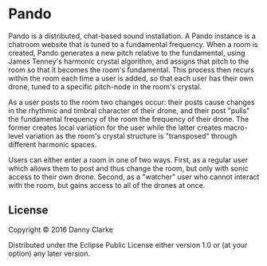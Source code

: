 # Pando
Pando is a distributed, chat-based sound installation. A Pando instance is a chatroom website
that is tuned to a fundamental frequency. When a room is created, Pando generates a new pitch
relative to the fundamental, using James Tenney's harmonic crystal algorithm, and assigns that
pitch to the room so that it becomes the room's fundamental. This process then recurs within
the room each time a user is added, so that each user has their own drone, tuned to a specific
pitch-node in the room's crystal.

As a user posts to the room two changes occur: their posts cause changes in the rhythmic and
timbral character of their drone, and their post "pulls" the fundamental frequency of the room
the frequency of their drone. The former creates local variation for the user while the latter
creates macro-level variation as the room's crystal structure is "transposed" through different
harmonic spaces.

Users can either enter a room in one of two ways. First, as a regular user which allows them to post
and thus change the room, but only with sonic access to their own drone. Second, as a "watcher" user
who cannot interact with the room, but gains access to all of the drones at once.

## License

Copyright © 2016 Danny Clarke

Distributed under the Eclipse Public License either version 1.0 or (at
your option) any later version.
